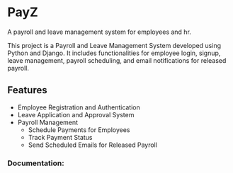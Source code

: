 # PayZ
A payroll and leave management system for employees and hr.



This project is a Payroll and Leave Management System developed using Python and Django. It includes functionalities for employee login, signup, leave management, payroll scheduling, and email notifications for released payroll.

## Features

- Employee Registration and Authentication
- Leave Application and Approval System
- Payroll Management
  - Schedule Payments for Employees
  - Track Payment Status
  - Send Scheduled Emails for Released Payroll

### Documentation:

